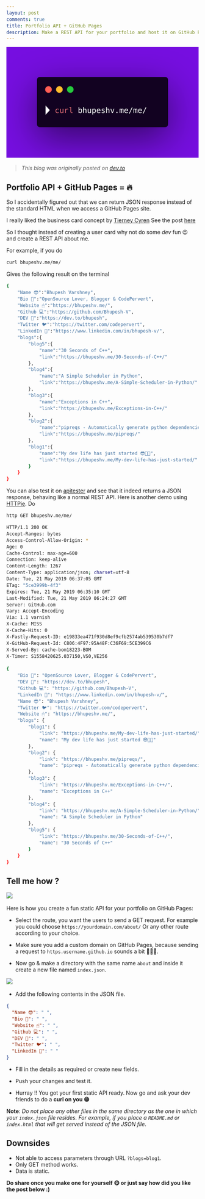 ```yaml
---
layout: post
comments: true
title: Portfolio API + GitHub Pages
description: Make a REST API for your portfolio and host it on GitHub Pages
---
```


![blog6](https://raw.githubusercontent.com/Bhupesh-V/Bhupesh-V.github.io/master/images/blog6.png)

> *This blog was originally posted on [dev.to](dev.to/bhupesh/portfolio-api-github-pages-21ag)*

## Portfolio API + GitHub Pages = 🔥

So I accidentally figured out that we can return JSON response instead of the standard HTML when we access a GitHub Pages site.

I really liked the business card concept by [Tierney Cyren](https://dev.to/bnb)
See the post [here](https://dev.to/wuz/setting-up-a-npx-username-card-1pip)

So I thought instead of creating a user card why not do some *dev* fun 😉 and create a REST API about me.

For example, if you do
```bash
curl bhupeshv.me/me/
```
Gives the following result on the terminal
```bash
{
    "Name 😎":"Bhupesh Varshney",
    "Bio 🤗":"OpenSource Lover, Blogger & CodePervert",
    "Website 🖱":"https://bhupeshv.me/",
    "Github 💻":"https://github.com/Bhupesh-V",
    "DEV 🦄":"https://dev.to/bhupesh",
    "Twitter 🐦":"https://twitter.com/codepervert",
    "LinkedIn 📎":"https://www.linkedin.com/in/bhupesh-v/",
    "blogs":{
        "blog5":{
            "name":"30 Seconds of C++",
            "link":"https://bhupeshv.me/30-Seconds-of-C++/"
        },
        "blog4":{
            "name":"A Simple Scheduler in Python",
            "link":"https://bhupeshv.me/A-Simple-Scheduler-in-Python/"
        },
        "blog3":{
            "name":"Exceptions in C++",
            "link":"https://bhupeshv.me/Exceptions-in-C++/"
        },
        "blog2":{
            "name":"pipreqs - Automatically generate python dependencies",
            "link":"https://bhupeshv.me/pipreqs/"
        },
        "blog1":{
            "name":"My dev life has just started 😎👩‍💻",
            "link":"https://bhupeshv.me/My-dev-life-has-just-started/"
        }
    }
}
```

You can also test it on [apitester](https://apitester.com/) and see that it indeed returns a JSON response, behaving like a normal REST API.
Here is another demo using [HTTPie](https://httpie.org/).
Do
```bash
http GET bhupeshv.me/me/
```

```bash
HTTP/1.1 200 OK
Accept-Ranges: bytes
Access-Control-Allow-Origin: *
Age: 0
Cache-Control: max-age=600
Connection: keep-alive
Content-Length: 1267
Content-Type: application/json; charset=utf-8
Date: Tue, 21 May 2019 06:37:05 GMT
ETag: "5ce3999b-4f3"
Expires: Tue, 21 May 2019 06:35:10 GMT
Last-Modified: Tue, 21 May 2019 06:24:27 GMT
Server: GitHub.com
Vary: Accept-Encoding
Via: 1.1 varnish
X-Cache: MISS
X-Cache-Hits: 0
X-Fastly-Request-ID: e19833ea471f930d8ef9cfb2574ab539530b7df7
X-GitHub-Request-Id: C806:4F97:95A48F:C36F69:5CE399C6
X-Served-By: cache-bom18223-BOM
X-Timer: S1558420625.037150,VS0,VE256

{
    "Bio 🤗": "OpenSource Lover, Blogger & CodePervert",
    "DEV 🦄": "https://dev.to/bhupesh",
    "Github 💻": "https://github.com/Bhupesh-V",
    "LinkedIn 📎": "https://www.linkedin.com/in/bhupesh-v/",
    "Name 😎": "Bhupesh Varshney",
    "Twitter 🐦": "https://twitter.com/codepervert",
    "Website 🖱": "https://bhupeshv.me/",
    "blogs": {
        "blog1": {
            "link": "https://bhupeshv.me/My-dev-life-has-just-started/",
            "name": "My dev life has just started 😎👩‍💻"
        },
        "blog2": {
            "link": "https://bhupeshv.me/pipreqs/",
            "name": "pipreqs - Automatically generate python dependencies"
        },
        "blog3": {
            "link": "https://bhupeshv.me/Exceptions-in-C++/",
            "name": "Exceptions in C++"
        },
        "blog4": {
            "link": "https://bhupeshv.me/A-Simple-Scheduler-in-Python/",
            "name": "A Simple Scheduler in Python"
        },
        "blog5": {
            "link": "https://bhupeshv.me/30-Seconds-of-C++/",
            "name": "30 Seconds of C++"
        }
    }
}
```

## Tell me how ?
![](https://media.giphy.com/media/kQOxxwjjuTB7O/giphy.gif)

Here is how you create a fun static API for your portfolio on GitHub Pages:

- Select the route, you want the users to send a GET request. For example you could choose `https://yourdomain.com/about/`
Or any other route according to your choice.

- Make sure you add a custom domain on GitHub Pages, because sending a request to `https.username.github.io` sounds a bit 🤷🏾‍♂️.

- Now go & make a directory with the same name `about`  and inside it create a new file named `index.json`.

![](https://drive.google.com/uc?export=view&id=1lolJ3T9kVwJLNnCnUxypijhMmuTvNqyx)

- Add the following contents in the JSON file.
```json
{
  "Name 😎": " ",
  "Bio 🤗": " ",
  "Website 🖱": " ",
  "Github 💻": " ",
  "DEV 🦄": " ",
  "Twitter 🐦": " ",
  "LinkedIn 📎": " "
}
```

- Fill in the details as required or create new fields.

- Push your changes and test it.

- Hurray !! You got your first static API ready.
Now go and ask your dev friends to do a **curl on you 😁**

**Note**: _Do not place any other files in the same directory as the one in which your `index.json` file resides.
For example, if you place a `README.md` or `index.html` that will get served instead of the JSON file_.

## Downsides
 - Not able to access parameters through URL `?blogs=blog1`.
 - Only GET method works.
 - Data is static.

**Do share once you make one for yourself 😋 or just say how did you like the post below :)**

